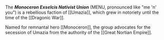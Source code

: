 The ***Monoceron Exselcis Nativist Union*** (MENU, pronounced like "me 'n' you") is a rebellious faction of [[Umazia]], which grew in notoriety until the time of the [[Dragonic War]].

Named for remnantal hero [[Monoceron]], the group advocates for the secession of Umazia from the authority of the [[Great Nortian Empire]].